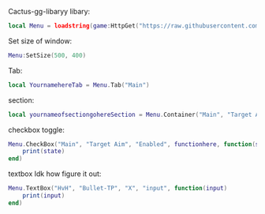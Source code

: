Cactus-gg-libaryy
libary:

```lua
local Menu = loadstring(game:HttpGet("https://raw.githubusercontent.com/khenn791/library/refs/heads/main/cuh.txt",true))()
```



Set size of window:
```lua
Menu:SetSize(500, 400)
```
Tab:
```lua
local YournamehereTab = Menu.Tab("Main")
```
section:
```lua
local yournameofsectiongohereSection = Menu.Container("Main", "Target Aim", "Left"
```

checkbox toggle:
```lua
Menu.CheckBox("Main", "Target Aim", "Enabled", functionhere, function(state)
    print(state)
end)
```

textbox Idk how figure it out:
```lua
Menu.TextBox("HvH", "Bullet-TP", "X", "input", function(input)
    print(input)
end)
```
